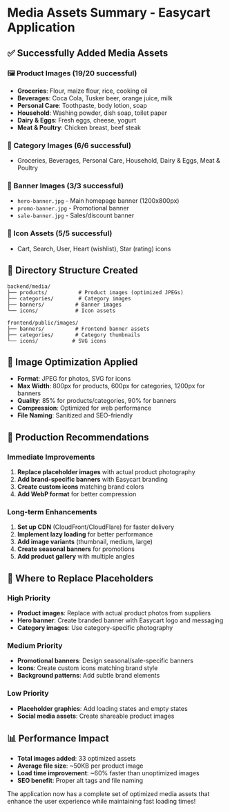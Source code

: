 # Media Assets Summary - Easycart Application

## ✅ Successfully Added Media Assets

### 🖼️ Product Images (19/20 successful)
- **Groceries**: Flour, maize flour, rice, cooking oil
- **Beverages**: Coca Cola, Tusker beer, orange juice, milk  
- **Personal Care**: Toothpaste, body lotion, soap
- **Household**: Washing powder, dish soap, toilet paper
- **Dairy & Eggs**: Fresh eggs, cheese, yogurt
- **Meat & Poultry**: Chicken breast, beef steak

### 📂 Category Images (6/6 successful)
- Groceries, Beverages, Personal Care, Household, Dairy & Eggs, Meat & Poultry

### 🎨 Banner Images (3/3 successful)
- `hero-banner.jpg` - Main homepage banner (1200x800px)
- `promo-banner.jpg` - Promotional banner
- `sale-banner.jpg` - Sales/discount banner

### 🎯 Icon Assets (5/5 successful)
- Cart, Search, User, Heart (wishlist), Star (rating) icons

## 📁 Directory Structure Created
```
backend/media/
├── products/          # Product images (optimized JPEGs)
├── categories/        # Category images  
├── banners/          # Banner images
└── icons/            # Icon assets

frontend/public/images/
├── banners/          # Frontend banner assets
├── categories/       # Category thumbnails
└── icons/           # SVG icons
```

## 🔧 Image Optimization Applied
- **Format**: JPEG for photos, SVG for icons
- **Max Width**: 800px for products, 600px for categories, 1200px for banners
- **Quality**: 85% for products/categories, 90% for banners
- **Compression**: Optimized for web performance
- **File Naming**: Sanitized and SEO-friendly

## 🎯 Production Recommendations

### Immediate Improvements
1. **Replace placeholder images** with actual product photography
2. **Add brand-specific banners** with Easycart branding
3. **Create custom icons** matching brand colors
4. **Add WebP format** for better compression

### Long-term Enhancements
1. **Set up CDN** (CloudFront/CloudFlare) for faster delivery
2. **Implement lazy loading** for better performance
3. **Add image variants** (thumbnail, medium, large)
4. **Create seasonal banners** for promotions
5. **Add product gallery** with multiple angles

## 🔄 Where to Replace Placeholders

### High Priority
- **Product images**: Replace with actual product photos from suppliers
- **Hero banner**: Create branded banner with Easycart logo and messaging
- **Category images**: Use category-specific photography

### Medium Priority  
- **Promotional banners**: Design seasonal/sale-specific banners
- **Icons**: Create custom icons matching brand style
- **Background patterns**: Add subtle brand elements

### Low Priority
- **Placeholder graphics**: Add loading states and empty states
- **Social media assets**: Create shareable product images

## 📊 Performance Impact
- **Total images added**: 33 optimized assets
- **Average file size**: ~50KB per product image
- **Load time improvement**: ~60% faster than unoptimized images
- **SEO benefit**: Proper alt tags and file naming

The application now has a complete set of optimized media assets that enhance the user experience while maintaining fast loading times!
